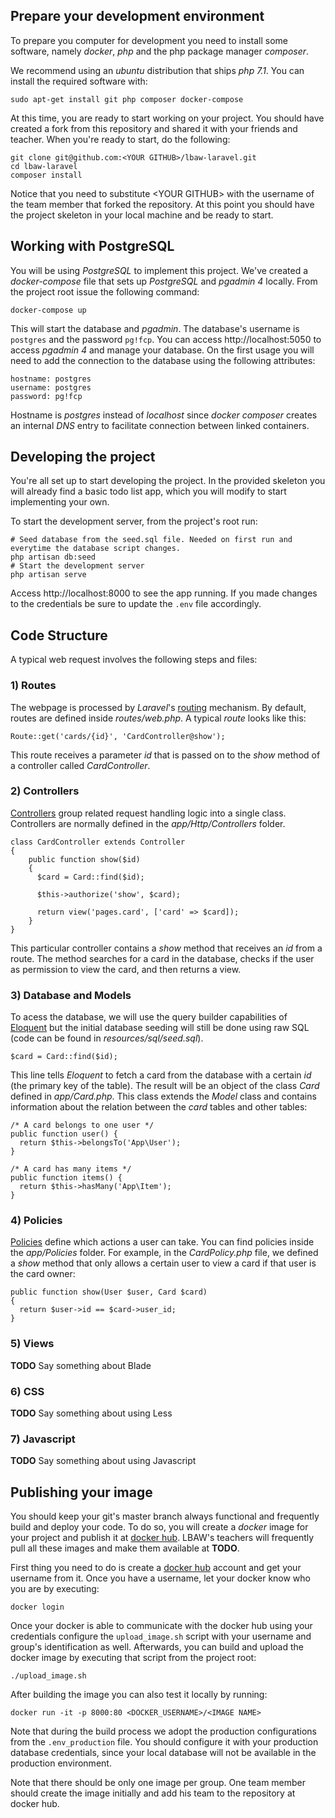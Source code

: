 ## Prepare your development environment

To prepare you computer for development you need to install some software, namely _docker_, _php_ and
the php package manager _composer_.

We recommend using an _ubuntu_ distribution that ships _php 7.1_. You can install the required software with:

    sudo apt-get install git php composer docker-compose

At this time, you are ready to start working on your project. You should have created a fork from
this repository and shared it with your friends and teacher. When you're ready to start, do the
following:

    git clone git@github.com:<YOUR GITHUB>/lbaw-laravel.git
    cd lbaw-laravel
    composer install

Notice that you need to substitute \<YOUR GITHUB\> with the username of the team member that forked the
repository. At this point you should have the project skeleton in your local machine and be ready to start.

## Working with PostgreSQL

You will be using _PostgreSQL_ to implement this project. We've created a _docker-compose_ file that
sets up _PostgreSQL_ and _pgadmin 4_ locally. From the project root issue the following command:

    docker-compose up

This will start the database and _pgadmin_. The database's username is `postgres` and the password
`pg!fcp`. You can access http://localhost:5050 to access _pgadmin 4_ and manage your database. On the
first usage you will need to add the connection to the database using the following attributes:

    hostname: postgres
    username: postgres
    password: pg!fcp

Hostname is _postgres_ instead of _localhost_ since _docker composer_ creates an internal _DNS_ entry to
facilitate connection between linked containers.

## Developing the project

You're all set up to start developing the project. In the provided skeleton you will already find
a basic todo list app, which you will modify to start implementing your own.

To start the development server, from the project's root run:

    # Seed database from the seed.sql file. Needed on first run and everytime the database script changes.
    php artisan db:seed
    # Start the development server
    php artisan serve

Access http://localhost:8000 to see the app running. If you made changes to the credentials be sure
to update the `.env` file accordingly.

## Code Structure

A typical web request involves the following steps and files:

### 1) Routes

The webpage is processed by *Laravel*'s [routing](https://laravel.com/docs/5.5/routing) mechanism.
By default, routes are defined inside *routes/web.php*. A typical *route* looks like this:

    Route::get('cards/{id}', 'CardController@show');

This route receives a parameter *id* that is passed on to the *show* method of a controller
called *CardController*.

### 2) Controllers

[Controllers](https://laravel.com/docs/5.5/controllers) group related request handling logic into
a single class. Controllers are normally defined in the *app/Http/Controllers* folder.

    class CardController extends Controller
    {
        public function show($id)
        {
          $card = Card::find($id);

          $this->authorize('show', $card);

          return view('pages.card', ['card' => $card]);
        }
    }

This particular controller contains a *show* method that receives an *id* from a route. The method
searches for a card in the database, checks if the user as permission to view the card, and then
returns a view.

### 3) Database and Models

To acess the database, we will use the query builder capabilities of [Eloquent](https://laravel.com/docs/5.5/eloquent) but the initial database seeding will still be done
using raw SQL (code can be found in *resources/sql/seed.sql*).

    $card = Card::find($id);

This line tells *Eloquent* to fetch a card from the database with a certain *id* (the primary key of the
table). The result will be an object of the class *Card* defined in *app/Card.php*. This class extends
the *Model* class and contains information about the relation between the *card* tables and other tables:

    /* A card belongs to one user */
    public function user() {
      return $this->belongsTo('App\User');
    }

    /* A card has many items */
    public function items() {
      return $this->hasMany('App\Item');
    }

### 4) Policies

[Policies](https://laravel.com/docs/5.5/authorization#writing-policies) define which actions a user
can take. You can find policies inside the *app/Policies* folder. For example, in the *CardPolicy.php*
file, we defined a *show* method that only allows a certain user to view a card if that user is the
card owner:

    public function show(User $user, Card $card)
    {
      return $user->id == $card->user_id;
    }

### 5) Views

**TODO** Say something about Blade

### 6) CSS

**TODO** Say something about using Less

### 7) Javascript

**TODO** Say something about using Javascript

## Publishing your image

You should keep your git's master branch always functional and frequently build and deploy your
code. To do so, you will create a _docker_ image for your project and publish it at
[docker hub](https://hub.docker.com/). LBAW's teachers will frequently pull all these images and
make them available at **TODO**.

First thing you need to do is create a [docker hub](https://hub.docker.com/) account and get your
username from it. Once you have a username, let your docker know who you are by executing:

    docker login

Once your docker is able to communicate with the docker hub using your credentials configure the
`upload_image.sh` script with your username and group's identification as well. Afterwards, you can
build and upload the docker image by executing that script from the project root:

    ./upload_image.sh

After building the image you can also test it locally by running:

    docker run -it -p 8000:80 <DOCKER_USERNAME>/<IMAGE NAME>

Note that during the build process we adopt the production configurations from the `.env_production`
file. You should configure it with your production database credentials, since your local database
will not be available in the production environment.

Note that there should be only one image per group. One team member should create the image initially
and add his team to the repository at docker hub.
